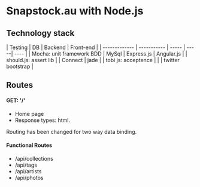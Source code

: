 Snapstock.au with Node.js
=========================

## Technology stack


| Testing | DB | Backend | Front-end |
| ------------- | ----------- | ----- | -----| ---- |
| Mocha: unit framework BDD  | MySql | Express.js  | Angular.js |
| should.js: assert lib | | Connect | jade |
| tobi js: acceptence | |  | twitter bootstrap |


## Routes
#### GET: '/' 
  - Home page
  - Response types: html.
  
Routing has been changed for two way data binding. 

#### Functional Routes
  - /api/collections
  - /api/tags
  - /api/artists
  - /api/photos 
